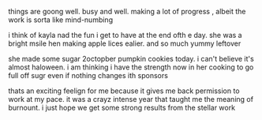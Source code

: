 things are goong well. busy and well. making a lot of progress  , albeit the work is sorta like mind-numbing

i think of kayla nad the fun i get to have at the end ofth e day. she was a bright msile hen making apple lices ealier. and so much yummy leftover

she made some sugar 2octopber pumpkin cookies today. i can't believe it's almost haloween. i am thinking i have the strength now in her cooking to go full off sugr even if nothing changes ith sponsors

thats an exciting feelign for me because it gives me back permission to work at my pace. it was a crayz intense year that taught me the meaning of burnount. i just hope we get some strong results from the stellar work 
